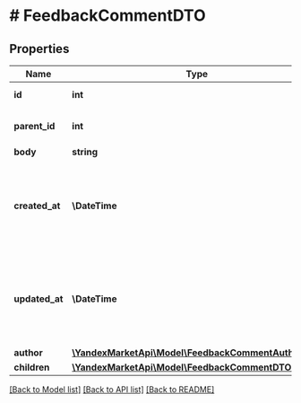 # # FeedbackCommentDTO

## Properties

Name | Type | Description | Notes
------------ | ------------- | ------------- | -------------
**id** | **int** | Идентификатор ответа. | [optional]
**parent_id** | **int** | Идентификатор родительского ответа. | [optional]
**body** | **string** | Текст ответа. | [optional]
**created_at** | **\DateTime** | Дата и время создания ответа.  Формат даты: ISO 8601 со смещением относительно UTC. Например, &#x60;2017-11-21T00:00:00+03:00&#x60;. | [optional]
**updated_at** | **\DateTime** | Дата и время изменения ответа.  Формат даты: ISO 8601 со смещением относительно UTC. Например, &#x60;2017-11-21T00:00:00+03:00&#x60;. | [optional]
**author** | [**\YandexMarketApi\Model\FeedbackCommentAuthorDTO**](FeedbackCommentAuthorDTO.md) |  | [optional]
**children** | [**\YandexMarketApi\Model\FeedbackCommentDTO[]**](FeedbackCommentDTO.md) | Дочерние ответы. | [optional]

[[Back to Model list]](../../README.md#models) [[Back to API list]](../../README.md#endpoints) [[Back to README]](../../README.md)
